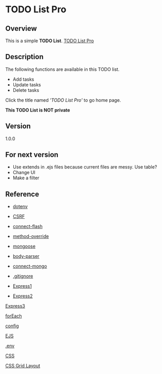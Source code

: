 # TODO List Pro

## Overview
This is a simple **TODO List**.
[TODO List Pro](https://todo-list-pro.herokuapp.com)

## Description
The following functions are available in this TODO list.

* Add tasks
* Update tasks
* Delete tasks

Click the title named *'TODO List Pro'* to go home page.

**This TODO List is NOT private**

## Version
1.0.0

## For next version
* Use extends in .ejs files because current files are messy. Use table?
* Change UI
* Make a filter


## Reference
* [dotenv](https://www.npmjs.com/package/dotenv)

* [CSRF](https://www.npmjs.com/package/csurf)

* [connect-flash](https://www.npmjs.com/package/connect-flash)

* [method-override](https://www.npmjs.com/package/method-override)

* [mongoose](https://www.npmjs.com/package/mongoose)

* [body-parser](https://www.npmjs.com/package/body-parser)

* [connect-mongo](https://www.npmjs.com/package/connect-mongo)

* [.gitignore](https://qiita.com/anqooqie/items/110957797b3d5280c44f)

* [Express1](https://qiita.com/morou/items/06cbe49f64d56d31b793)

* [Express2](http://webdesign-dackel.com/2015/09/29/vagrant-node-express4-mongodb/)

[Express3](https://gist.github.com/mitsuruog/fc48397a8e80f051a145)

[forEach](https://www.sejuku.net/blog/20257)

[config](https://qiita.com/noraworld/items/84e58a330f423621a490)

[EJS](https://qiita.com/fnobi/items/6225673eb52c698844eb)

[.env](https://qiita.com/uma0317/items/e142661c004f68d858a5)

[CSS](https://saruwakakun.com/html-css/basic/css)

[CSS Grid Layout](https://qiita.com/kura07/items/e633b35e33e43240d363)

